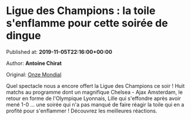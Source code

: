 
# Ligue des Champions : la toile s'enflamme pour cette soirée de dingue

Published at: **2019-11-05T22:16:00+00:00**

Author: **Antoine Chirat**

Original: [Onze Mondial](http://www.onzemondial.com/ligue-des-champions/ligue-des-champions-la-toile-s-enflamme-pour-cette-soiree-de-dingue-201743)

Quel spectacle nous a encore offert la Ligue des Champions ce soir ! Huit matchs au programme dont un magnifique Chelsea - Ajax Amsterdam, le retour en forme de l'Olympique Lyonnais, Lille qui s'effondre après avoir mené 1-0 ... une soirée qui n'a pas manqué de faire réagir la toile qui en a profité pour s'enflammer ! Découvrez les meilleures réactions.
